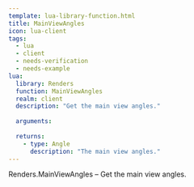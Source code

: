 ```yaml
---
template: lua-library-function.html
title: MainViewAngles
icon: lua-client
tags:
  - lua
  - client
  - needs-verification
  - needs-example
lua:
  library: Renders
  function: MainViewAngles
  realm: client
  description: "Get the main view angles."
  
  arguments:
  
  returns:
    - type: Angle
      description: "The main view angles."
---
```


<div class="lua__search__keywords">
Renders.MainViewAngles &#x2013; Get the main view angles.
</div>
